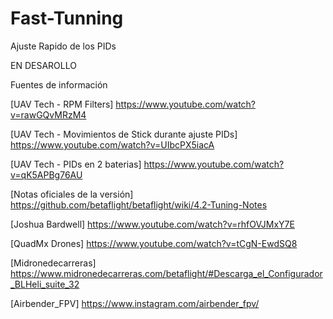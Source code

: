 # Fast-Tunning
Ajuste Rapido de los PIDs


EN DESAROLLO


Fuentes de información


[UAV Tech - RPM Filters] https://www.youtube.com/watch?v=rawGQvMRzM4

[UAV Tech - Movimientos de Stick durante ajuste PIDs] https://www.youtube.com/watch?v=UIbcPX5iacA

[UAV Tech - PIDs en 2 baterias] https://www.youtube.com/watch?v=qK5APBg76AU


[Notas oficiales de la versión] https://github.com/betaflight/betaflight/wiki/4.2-Tuning-Notes

[Joshua Bardwell] https://www.youtube.com/watch?v=rhfOVJMxY7E

[QuadMx Drones] https://www.youtube.com/watch?v=tCgN-EwdSQ8

[Midronedecarreras] https://www.midronedecarreras.com/betaflight/#Descarga_el_Configurador_BLHeli_suite_32

[Airbender_FPV] https://www.instagram.com/airbender_fpv/
